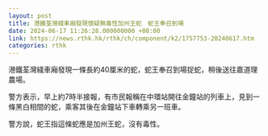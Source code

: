 ```yaml
---
layout: post
title: 港鐵荃灣綫車廂發現懷疑無毒性加州王蛇　蛇王奉召到場
date: 2024-06-17 11:26:28.000000000 +08:00
link: https://news.rthk.hk/rthk/ch/component/k2/1757753-20240617.htm
categories: rthk
---
```


港鐵荃灣綫車廂發現一條長約40厘米的蛇，蛇王奉召到場捉蛇，稍後送往嘉道理農場。

警方表示，早上約7時半接報，有市民報稱在中環站開往金鐘站的列車上，見到一條黑白相間的蛇，乘客其後在金鐘站下車轉乘另一班車。

警方說，蛇王指這條蛇應是加州王蛇，沒有毒性。
